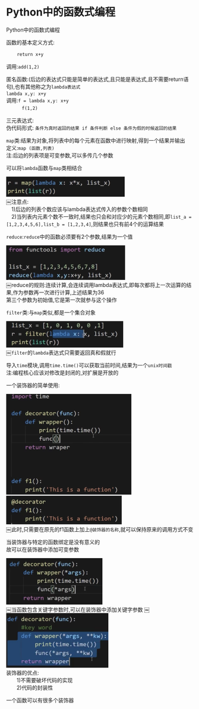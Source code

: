 # Python中的函数式编程

Python中的函数式编程

函数的基本定义方式:</br>
```def add(x,y):
    return x+y
```
调用:`add(1,2)`

匿名函数:(后边的表达式只能是简单的表达式,且只能是表达式,且不需要return语句),也有其他称之为`lambda表达式`</br>
`lambda x,y: x+y`</br>
调用:`f = lambda x,y: x+y`</br>
　　　`f(1,2)`

三元表达式:</br>
伪代码形式: `条件为真时返回的结果 if 条件判断 else 条件为假的时候返回的结果`

`map`类:结果为对象,将列表中的每个元素在函数中进行映射,得到一个结果并输出</br>
定义:`map (函数,列表)`</br>
注:后边的列表项是可变参数,可以多传几个参数 
     
可以将`lambda`函数与`map`类相结合

![１－１](Snip20180307_51.png)</br>
￼注意点:</br>
　1)后边的列表个数应该与lambda表达式传入的参数个数相同</br>
　2)当列表内元素个数不一致时,结果也只会和对应少的元素个数相同,即`list_a = [1,2,3,4,5,6],list_b = [1,2,3,4]`,则结果也只有前4个的运算结果

`reduce`:`reduce`中的函数必须要有2个参数,结果为一个值

![１－２](Snip20180307_52.png)</br>
￼reduce的规则:连续计算,会连续调用lambda表达式,即每次都将上一次运算的结果,作为参数再一次进行计算,上述结果为36</br>
第三个参数为初始值,它是第一次就参与这个操作

`filter`类:与`map`类似,都是一个集合对象

![１－３](Snip20180307_53.png)</br>
￼`filter`的`lambda`表达式只需要返回真和假就行  

导入`time`模块,调用`time.time()`可以获取当前时间,结果为一个`unix时间戳`</br>
注:编程核心应该对修改是封闭的,对扩展是开放的

一个装饰器的简单使用:

![１－５](Snip20180307_54.png)</br>
![１－５](Snip20180307_55.png)</br>
￼此时,只需要在原先的f1函数上加上`@装饰器的名称`,就可以保持原来的调用方式不变

当装饰器与特定的函数绑定是没有意义的</br>
故可以在装饰器中添加可变参数 

![１－６](Snip20180307_56.png)</br>
￼当函数包含关键字参数时,可以在装饰器中添加关键字参数
￼
![１－７](Snip20180307_57.png)</br>
装饰器的优点:</br>
　　1)不需要破坏代码的实现</br>
　　2)代码的封装性

一个函数可以有很多个装饰器

